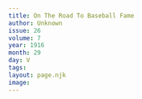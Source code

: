 ```yaml
---
title: On The Road To Baseball Fame
author: Unknown
issue: 26
volume: 7
year: 1916
month: 29
day: V
tags:
layout: page.njk
image:
---
```

